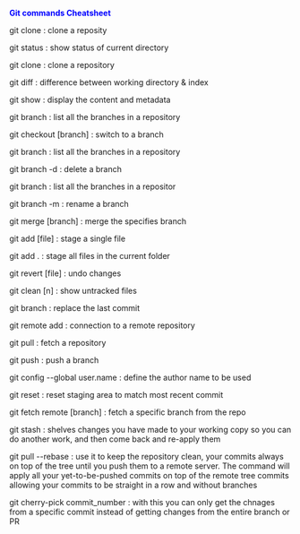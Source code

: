 <span style="color:blue">  **Git commands Cheatsheet** </span> 


git clone
: clone a reposity

git status
: show status of current directory

git clone
: clone a repository

git diff
: difference between working directory & index

git show
: display the content and metadata

git branch
: list all the branches in a repository

git checkout [branch]
: switch to a branch

git branch
: list all the branches in a repository

git branch -d
: delete a branch

git branch
: list all the branches in a repositor

git branch -m
: rename a branch

git merge [branch]
: merge the specifies branch

git add [file]
: stage a single file

git add .
: stage all files in the current folder

git revert [file]
: undo changes

git clean [n]
: show untracked files

git branch
: replace the last commit

git remote add
: connection to a remote repository

git pull
: fetch a repository

git push
: push a branch

git config --global user.name
: define the author name to be used


git reset
: reset staging area to match most recent commit

git fetch remote [branch]
: fetch a specific branch from the repo

git stash
: shelves changes you have made to your working copy so you can do another work, and then come back and re-apply them

git pull  --rebase
: use it to keep the repository clean, your commits always on top of the tree until you push them to a remote server. The command will apply all your yet-to-be-pushed commits on top of the remote tree commits allowing your commits to be straight in a row and without branches

git cherry-pick commit_number
: with this you can only get the chnages from a specific commit instead of getting changes from the entire branch or PR

